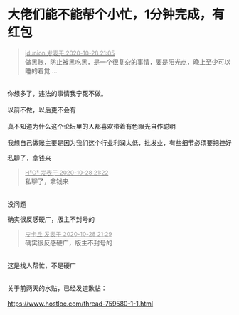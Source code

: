 # 大佬们能不能帮个小忙，1分钟完成，有红包


<div class="quote"><blockquote><font size="2"><a href="https://www.hostloc.com/forum.php?mod=redirect&amp;goto=findpost&amp;pid=9366236&amp;ptid=759567" target="_blank"><font color="#999999">jdunion 发表于 2020-10-28 21:05</font></a></font><br />
做黑账，防止被黑吃黑，是一个很复杂的事情，要是阳光点，晚上至少可以睡的着觉 ...</blockquote></div><br />
你想多了，违法的事情我宁死不做。<br />
<br />
以前不做，以后更不会有<br />
<br />
真不知道为什么这个论坛里的人都喜欢带着有色眼光自作聪明<br />
<br />
我想自己做账主要是因为我们这个行业利润太低，批发业，有些细节必须要把控好

私聊了，拿钱来

<div class="quote"><blockquote><font size="2"><a href="https://www.hostloc.com/forum.php?mod=redirect&amp;goto=findpost&amp;pid=9366350&amp;ptid=759567" target="_blank"><font color="#999999">H²O² 发表于 2020-10-28 21:22</font></a></font><br />
私聊了，拿钱来</blockquote></div><br />
没问题

确实很反感硬广，版主不封号的

<div class="quote"><blockquote><font size="2"><a href="https://www.hostloc.com/forum.php?mod=redirect&amp;goto=findpost&amp;pid=9366384&amp;ptid=759567" target="_blank"><font color="#999999">皮卡丘 发表于 2020-10-28 21:29</font></a></font><br />
确实很反感硬广，版主不封号的</blockquote></div><br />
这是找人帮忙，不是硬广<br />
<br />


关于前两天的水贴，已经发道歉帖：<br />
<br />
https://www.hostloc.com/thread-759580-1-1.html
